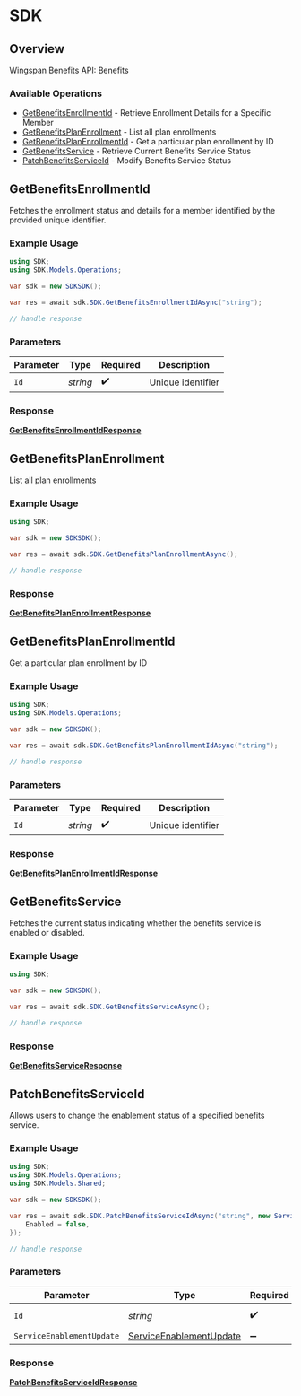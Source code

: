 # SDK


## Overview

Wingspan Benefits API: Benefits

### Available Operations

* [GetBenefitsEnrollmentId](#getbenefitsenrollmentid) - Retrieve Enrollment Details for a Specific Member
* [GetBenefitsPlanEnrollment](#getbenefitsplanenrollment) - List all plan enrollments
* [GetBenefitsPlanEnrollmentId](#getbenefitsplanenrollmentid) - Get a particular plan enrollment by ID
* [GetBenefitsService](#getbenefitsservice) - Retrieve Current Benefits Service Status
* [PatchBenefitsServiceId](#patchbenefitsserviceid) - Modify Benefits Service Status

## GetBenefitsEnrollmentId

Fetches the enrollment status and details for a member identified by the provided unique identifier.

### Example Usage

```csharp
using SDK;
using SDK.Models.Operations;

var sdk = new SDKSDK();

var res = await sdk.SDK.GetBenefitsEnrollmentIdAsync("string");

// handle response
```

### Parameters

| Parameter          | Type               | Required           | Description        |
| ------------------ | ------------------ | ------------------ | ------------------ |
| `Id`               | *string*           | :heavy_check_mark: | Unique identifier  |


### Response

**[GetBenefitsEnrollmentIdResponse](../../models/operations/GetBenefitsEnrollmentIdResponse.md)**


## GetBenefitsPlanEnrollment

List all plan enrollments

### Example Usage

```csharp
using SDK;

var sdk = new SDKSDK();

var res = await sdk.SDK.GetBenefitsPlanEnrollmentAsync();

// handle response
```


### Response

**[GetBenefitsPlanEnrollmentResponse](../../models/operations/GetBenefitsPlanEnrollmentResponse.md)**


## GetBenefitsPlanEnrollmentId

Get a particular plan enrollment by ID

### Example Usage

```csharp
using SDK;
using SDK.Models.Operations;

var sdk = new SDKSDK();

var res = await sdk.SDK.GetBenefitsPlanEnrollmentIdAsync("string");

// handle response
```

### Parameters

| Parameter          | Type               | Required           | Description        |
| ------------------ | ------------------ | ------------------ | ------------------ |
| `Id`               | *string*           | :heavy_check_mark: | Unique identifier  |


### Response

**[GetBenefitsPlanEnrollmentIdResponse](../../models/operations/GetBenefitsPlanEnrollmentIdResponse.md)**


## GetBenefitsService

Fetches the current status indicating whether the benefits service is enabled or disabled.

### Example Usage

```csharp
using SDK;

var sdk = new SDKSDK();

var res = await sdk.SDK.GetBenefitsServiceAsync();

// handle response
```


### Response

**[GetBenefitsServiceResponse](../../models/operations/GetBenefitsServiceResponse.md)**


## PatchBenefitsServiceId

Allows users to change the enablement status of a specified benefits service.

### Example Usage

```csharp
using SDK;
using SDK.Models.Operations;
using SDK.Models.Shared;

var sdk = new SDKSDK();

var res = await sdk.SDK.PatchBenefitsServiceIdAsync("string", new ServiceEnablementUpdate() {
    Enabled = false,
});

// handle response
```

### Parameters

| Parameter                                                                 | Type                                                                      | Required                                                                  | Description                                                               |
| ------------------------------------------------------------------------- | ------------------------------------------------------------------------- | ------------------------------------------------------------------------- | ------------------------------------------------------------------------- |
| `Id`                                                                      | *string*                                                                  | :heavy_check_mark:                                                        | Unique identifier                                                         |
| `ServiceEnablementUpdate`                                                 | [ServiceEnablementUpdate](../../models/shared/ServiceEnablementUpdate.md) | :heavy_minus_sign:                                                        | N/A                                                                       |


### Response

**[PatchBenefitsServiceIdResponse](../../models/operations/PatchBenefitsServiceIdResponse.md)**

